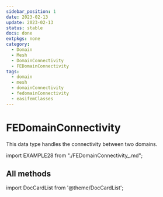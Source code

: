 ```yaml
---
sidebar_position: 1
date: 2023-02-13
update: 2023-02-13
status: stable
docs: done
extpkgs: none
category:
  - Domain
  - Mesh
  - DomainConnectivity
  - FEDomainConnectivity
tags:
  - domain
  - mesh
  - domainConnectivity
  - fedomainConnectivity
  - easifemClasses
---
```


# FEDomainConnectivity

<!-- markdownlint-disable MD041 MD013 MD033 -->

This data type handles the connectivity between two domains.

import EXAMPLE28 from "./FEDomainConnectivity_.md";

<EXAMPLE28 />

## All methods

import DocCardList from '@theme/DocCardList';

<DocCardList />
